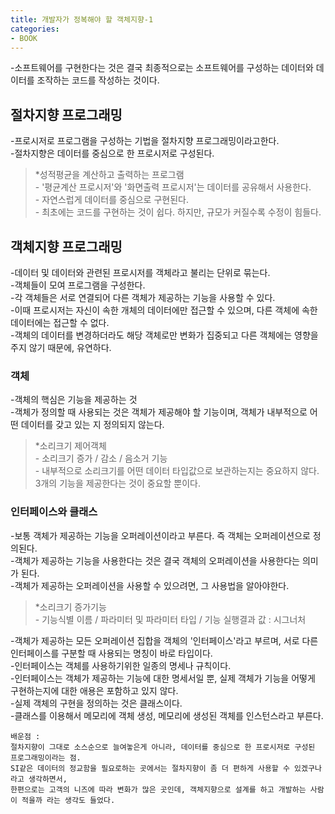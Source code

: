 ```yaml
---
title: 개발자가 정복해야 할 객체지향-1
categories:
- BOOK
---
```

-소프트웨어를 구현한다는 것은 결국 최종적으로는 소프트웨어를 구성하는 데이터와 데이터를 조작하는 코드를 작성하는 것이다.
<br/>

## 절차지향 프로그래밍<br/>
-프로시저로 프로그램을 구성하는 기법을 절차지향 프로그래밍이라고한다.<br/>
-절차지향은 데이터를 중심으로 한 프로시저로 구성된다.<br/>
<blockquote>
*성적평균을 계산하고 출력하는 프로그램<br/>
- '평균계산 프로시저'와 '화면출력 프로시저'는 데이터를 공유해서 사용한다. <br/>
- 자연스럽게 데이터를 중심으로 구현된다.<br/>
- 최초에는 코드를 구현하는 것이 쉽다. 하지만, 규모가 커질수록 수정이 힘들다.<br/>
</blockquote>

## 객체지향 프로그래밍<br/>
-데이터 및 데이터와 관련된 프로시저를 객체라고 불리는 단위로 묶는다.<br/>
-객체들이 모여 프로그램을 구성한다.<br/>
-각 객체들은 서로 연결되어 다른 객체가 제공하는 기능을 사용할 수 있다.<br/>
-이때 프로시저는 자신이 속한 개체의 데이터에만 접근할 수 있으며, 다른 객체에 속한 데이터에는 접근할 수 없다.<br/>
-객체의 데이터를 변경하더라도 해당 객체로만 변화가 집중되고 다른 객체에는 영향을 주지 않기 때문에, 유연하다.<br/>

### 객체<br/>
-객체의 핵심은 기능을 제공하는 것<br/>
-객체가 정의할 때 사용되는 것은 객체가 제공해야 할 기능이며, 객체가 내부적으로 어떤 데이터를 갖고 있는 지 정의되지 않는다.<br/>
<blockquote>
*소리크기 제어객체<br/>
- 소리크기 증가 / 감소 / 음소거 기능<br/>
- 내부적으로 소리크기를 어떤 데이터 타입값으로 보관하는지는 중요하지 않다. 3개의 기능을 제공한다는 것이 중요할 뿐이다.<br/>
</blockquote>

### 인터페이스와 클래스<br/>
-보통 객체가 제공하는 기능을 오퍼레이션이라고 부른다. 즉 객체는 오퍼레이션으로 정의된다.<br/>
-객체가 제공하는 기능을 사용한다는 것은 결국 객체의 오퍼레이션을 사용한다는 의미가 된다.<br/>
-객체가 제공하는 오퍼레이션을 사용할 수 있으려면, 그 사용법을 알아야한다.<br/>
<blockquote>
*소리크기 증가기능<br/>
- 기능식별 이름 / 파라미터 및 파라미터 타입 / 기능 실행결과 값 : 시그너처<br/>
</blockquote>

-객체가 제공하는 모든 오퍼레이션 집합을 객체의 '인터페이스'라고 부르며, 서로 다른 인터페이스를 구분할 때 사용되는 명칭이 바로 타입이다.<br/>
-인터페이스는 객체를 사용하기위한 일종의 명세나 규칙이다.<br/>
-인터페이스는 객체가 제공하는 기능에 대한 명세서일 뿐, 실제 객체가 기능을 어떻게 구현하는지에 대한 애용은 포함하고 있지 않다.<br/>
-실제 객체의 구현을 정의하는 것은 클래스이다.<br/>
-클래스를 이용해서 메모리에 객체 생성, 메모리에 생성된 객체를 인스턴스라고 부른다.<br/>


	배운점 : 
    절차지향이 그대로 소스순으로 늘여놓은게 아니라, 데이터를 중심으로 한 프로시저로 구성된 프로그래밍이라는 점.
	SI같은 데이터의 정교함을 필요로하는 곳에서는 절차지향이 좀 더 편하게 사용할 수 있겠구나라고 생각하면서, 
    한편으로는 고객의 니즈에 따라 변화가 많은 곳인데, 객체지향으로 설계를 하고 개발하는 사람이 적을까 라는 생각도 들었다.